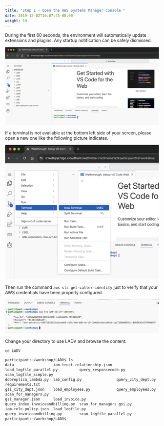```yaml
---
title: "Step 1 - Open the AWS Systems Manager Console "
date: 2019-12-02T10:07:45-08:00
weight: 10
---
```


During the first 60 seconds, the environment will automatically update extensions and plugins. Any startup notification can be safely dismissed. 
 
![VS Code Setup](/static/images/common/common-vs-code-01.png)

If a terminal is not available at the bottom left side of your screen, please open a new one like the following picture indicates.

![VS Code Setup](/static/images/common/common-vs-code-02.png)

Then run the command `aws sts get-caller-identity` just to verify that your AWS credentials have been properly configured.

![VS Code Setup](/static/images/common/common-vs-code-03.png)

Change your directory to use LADV and browse the content:

```shell 
cd LADV
```

```shell
participant:~/workshop/LADV$ ls
data                  iam-trust-relationship.json  load_logfile_parallel.py          query_responsecode.py     scan_logfile_simple.py
ddbreplica_lambda.py  lab_config.py                query_city_dept.py                requirements.txt
gsi_city_dept.json    load_employees.py            query_employees.py                scan_for_managers.py
gsi_manager.json      load_invoice.py              query_index_invoiceandbilling.py  scan_for_managers_gsi.py
iam-role-policy.json  load_logfile.py              query_invoiceandbilling.py        scan_logfile_parallel.py
participant:~/workshop/LADV$ 
```
